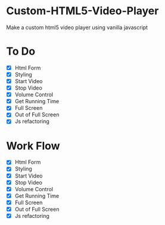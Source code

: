 # Custom-HTML5-Video-Player

Make a custom html5 video player using vanilla javascript

# To Do

- [x] Html Form
- [x] Styling
- [x] Start Video
- [x] Stop Video
- [x] Volume Control
- [x] Get Running Time
- [x] Full Screen
- [x] Out of Full Screen
- [x] Js refactoring

# Work Flow

- [x] Html Form
- [x] Styling
- [x] Start Video
- [x] Stop Video
- [x] Volume Control
- [x] Get Running Time
- [x] Full Screen
- [x] Out of Full Screen
- [x] Js refactoring
